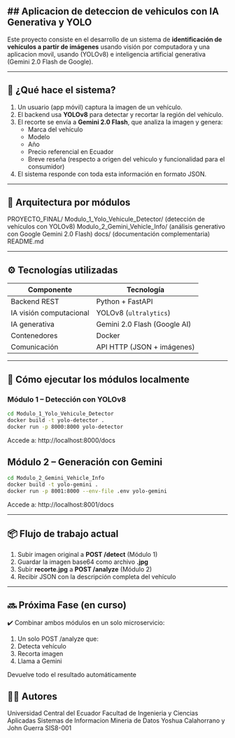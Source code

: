 ## ## Aplicacion de deteccion de vehiculos con IA Generativa y YOLO

Este proyecto consiste en el desarrollo de un sistema de **identificación de vehículos a partir de imágenes** usando visión por computadora y una aplicacion movil, usando (YOLOv8) e inteligencia artificial generativa (Gemini 2.0 Flash de Google).

---

## 📱 ¿Qué hace el sistema?

1. Un usuario (app móvil) captura la imagen de un vehículo.
2. El backend usa **YOLOv8** para detectar y recortar la región del vehículo.
3. El recorte se envía a **Gemini 2.0 Flash**, que analiza la imagen y genera:
   - Marca del vehículo
   - Modelo
   - Año
   - Precio referencial en Ecuador
   - Breve reseña (respecto a origen del vehiculo y funcionalidad para el consumidor)
4. El sistema responde con toda esta información en formato JSON.

---

## 🧱 Arquitectura por módulos

PROYECTO_FINAL/
    Modulo_1_Yolo_Vehicule_Detector/
        (detección de vehículos con YOLOv8)
    Modulo_2_Gemini_Vehicle_Info/
        (análisis generativo con Google Gemini 2.0 Flash)
    docs/
        (documentación complementaria)
    README.md


---

## ⚙️ Tecnologías utilizadas

| Componente          | Tecnología                     |
|---------------------|--------------------------------|
| Backend REST        | Python + FastAPI               |
| IA visión computacional | YOLOv8 (`ultralytics`)     |
| IA generativa       | Gemini 2.0 Flash (Google AI)   |
| Contenedores        | Docker                         |
| Comunicación        | API HTTP (JSON + imágenes)     |

---

## 🚀 Cómo ejecutar los módulos localmente

### Módulo 1 – Detección con YOLOv8

```bash
cd Modulo_1_Yolo_Vehicule_Detector
docker build -t yolo-detector .
docker run -p 8000:8000 yolo-detector
```
Accede a: http://localhost:8000/docs

## Módulo 2 – Generación con Gemini
```bash
cd Modulo_2_Gemini_Vehicle_Info
docker build -t yolo-gemini .
docker run -p 8001:8000 --env-file .env yolo-gemini
```
Accede a: http://localhost:8001/docs

---

## 📦 Flujo de trabajo actual

1. Subir imagen original a **POST /detect** (Módulo 1)
2. Guardar la imagen base64 como archivo **.jpg**
3. Subir **recorte.jpg** a **POST /analyze** (Módulo 2)
4. Recibir JSON con la descripción completa del vehículo

---

## 🔜 Próxima Fase (en curso)
✔️ Combinar ambos módulos en un solo microservicio:

1. Un solo POST /analyze que:
2. Detecta vehículo
3. Recorta imagen
4. Llama a Gemini

Devuelve todo el resultado automáticamente

## 🧑‍💻 Autores
Universidad Central del Ecuador
Facultad de Ingenieria y Ciencias Aplicadas
Sistemas de Informacion
Mineria de Datos
Yoshua Calahorrano y John Guerra
SIS8-001